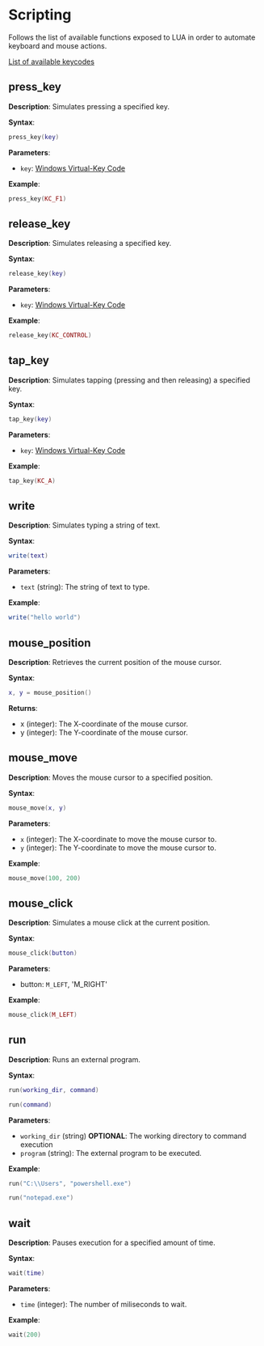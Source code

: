 # Scripting

Follows the list of available functions exposed to LUA in order to automate
keyboard and mouse actions.

[List of available keycodes](../src/keycode.h)

## press_key
**Description**: Simulates pressing a specified key.

**Syntax**:
```lua
press_key(key)
```
**Parameters**:
- `key`: [Windows Virtual-Key Code](https://learn.microsoft.com/en-us/windows/win32/inputdev/virtual-key-codes)

**Example**:
```lua
press_key(KC_F1)
```

## release_key
**Description**: Simulates releasing a specified key.

**Syntax**:
```lua
release_key(key)
```

**Parameters**:
- `key`: [Windows Virtual-Key Code](https://learn.microsoft.com/en-us/windows/win32/inputdev/virtual-key-codes)

**Example**:
```lua
release_key(KC_CONTROL)
```

## tap_key
**Description**: Simulates tapping (pressing and then releasing) a specified key.

**Syntax**:
```lua
tap_key(key)
```

**Parameters**:
- `key`: [Windows Virtual-Key Code](https://learn.microsoft.com/en-us/windows/win32/inputdev/virtual-key-codes)

**Example**:
```lua
tap_key(KC_A)
```

## write
**Description**: Simulates typing a string of text.

**Syntax**:
```lua
write(text)
```

**Parameters**:
- `text` (string): The string of text to type.

**Example**:
```lua
write("hello world")
```

## mouse_position
**Description**: Retrieves the current position of the mouse cursor.

**Syntax**:
```lua
x, y = mouse_position()
```

**Returns**:
- x (integer): The X-coordinate of the mouse cursor.
- y (integer): The Y-coordinate of the mouse cursor.

## mouse_move
**Description**: Moves the mouse cursor to a specified position.

**Syntax**:
```lua
mouse_move(x, y)
```

**Parameters**:
- `x` (integer): The X-coordinate to move the mouse cursor to.
- `y` (integer): The Y-coordinate to move the mouse cursor to.

**Example**:
```lua
mouse_move(100, 200)
```

## mouse_click
**Description**: Simulates a mouse click at the current position.

**Syntax**:
```lua
mouse_click(button)
```

**Parameters**:
- button: `M_LEFT`, 'M_RIGHT'

**Example**:
```LUA
mouse_click(M_LEFT)
```

## run
**Description**: Runs an external program.

**Syntax**:
```lua
run(working_dir, command)

run(command)
```

**Parameters**:
- `working_dir` (string) **OPTIONAL**: The working directory to command execution
- `program` (string): The external program to be executed.

**Example**:
```LUA
run("C:\\Users", "powershell.exe")

run("notepad.exe")
```

## wait
**Description**: Pauses execution for a specified amount of time.

**Syntax**:
```lua
wait(time)
```

**Parameters**:
- `time` (integer): The number of miliseconds to wait.

**Example**:
```LUA
wait(200)
```
